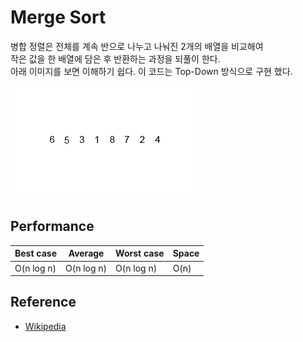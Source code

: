 # Merge Sort
병합 정렬은 전체를 계속 반으로 나누고 나눠진 2개의 배열을 비교해여  
작은 값을 한 배열에 담은 후 반환하는 과정을 되풀이 한다.  
아래 이미지를 보면 이해하기 쉽다.
이 코드는 Top-Down 방식으로 구현 했다.

![wikipedia_merge_sort](../img/merge_sort.gif)


## Performance
Best case   | Average   | Worst case | Space 
---------- | ---------- | ---------- | -------
O(n log n) | O(n log n) | O(n log n) | O(n)

## Reference
- [Wikipedia](https://ko.wikipedia.org/wiki/%ED%95%A9%EB%B3%91_%EC%A0%95%EB%A0%AC)